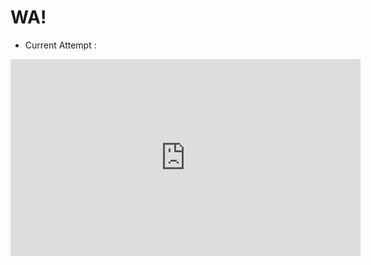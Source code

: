 # WA!
- Current Attempt :
<iframe width="560" height="315" src="https://www.youtube.com/embed/cbGrC4VNIS0?si=jCCUBmKIIjCf4RBJ" title="YouTube video player" frameborder="0" allow="accelerometer; autoplay; clipboard-write; encrypted-media; gyroscope; picture-in-picture; web-share" referrerpolicy="strict-origin-when-cross-origin" allowfullscreen></iframe>
